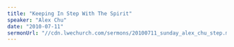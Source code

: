 ```yaml
---
title: "Keeping In Step With The Spirit"
speaker: "Alex Chu"
date: "2010-07-11"
sermonUrl: "//cdn.lwechurch.com/sermons/20100711_sunday_alex_chu_step.mp3"
---
```

